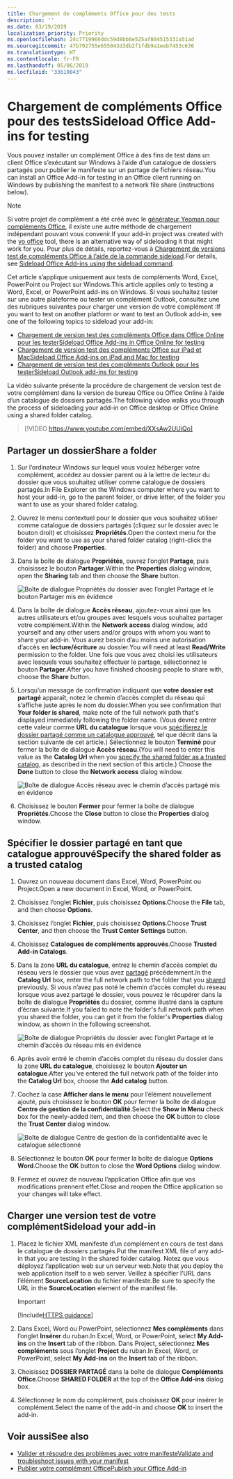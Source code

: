 ```yaml
---
title: Chargement de compléments Office pour des tests
description: ''
ms.date: 03/19/2019
localization_priority: Priority
ms.openlocfilehash: 24c7719969ddc59d8bb6e525af804515331a51ad
ms.sourcegitcommit: 47b792755e655043d3db2f1fdb9a1eeb7453c636
ms.translationtype: HT
ms.contentlocale: fr-FR
ms.lasthandoff: 05/06/2019
ms.locfileid: "33619043"
---
```

# <a name="sideload-office-add-ins-for-testing"></a><span data-ttu-id="c0731-102">Chargement de compléments Office pour des tests</span><span class="sxs-lookup"><span data-stu-id="c0731-102">Sideload Office Add-ins for testing</span></span>

<span data-ttu-id="c0731-103">Vous pouvez installer un complément Office à des fins de test dans un client Office s’exécutant sur Windows à l’aide d’un catalogue de dossiers partagés pour publier le manifeste sur un partage de fichiers réseau.</span><span class="sxs-lookup"><span data-stu-id="c0731-103">You can install an Office Add-in for testing in an Office client running on Windows by publishing the manifest to a network file share (instructions below).</span></span>

> [!NOTE]
> <span data-ttu-id="c0731-104">Si votre projet de complément a été créé avec le [générateur Yeoman pour compléments Office](https://github.com/OfficeDev/generator-office), il existe une autre méthode de chargement indépendant pouvant vous convenir.</span><span class="sxs-lookup"><span data-stu-id="c0731-104">If your add-in project was created with the [yo office](https://github.com/OfficeDev/generator-office) tool, there is an alternative way of sideloading it that might work for you.</span></span> <span data-ttu-id="c0731-105">Pour plus de détails, reportez-vous à [Chargement de versions test de compléments Office à l’aide de la commande sideload](sideload-office-addin-using-sideload-command.md).</span><span class="sxs-lookup"><span data-stu-id="c0731-105">For details, see [Sideload Office Add-ins using the sideload command](sideload-office-addin-using-sideload-command.md).</span></span>

<span data-ttu-id="c0731-106">Cet article s’applique uniquement aux tests de compléments Word, Excel, PowerPoint ou Project sur Windows.</span><span class="sxs-lookup"><span data-stu-id="c0731-106">This article applies only to testing a Word, Excel, or PowerPoint add-ins on Windows.</span></span> <span data-ttu-id="c0731-107">Si vous souhaitez tester sur une autre plateforme ou tester un complément Outlook, consultez une des rubriques suivantes pour charger une version de votre complément :</span><span class="sxs-lookup"><span data-stu-id="c0731-107">If you want to test on another platform or want to test an Outlook add-in, see one of the following topics to sideload your add-in:</span></span>

- [<span data-ttu-id="c0731-108">Chargement de version test des compléments Office dans Office Online pour les tester</span><span class="sxs-lookup"><span data-stu-id="c0731-108">Sideload Office Add-ins in Office Online for testing</span></span>](sideload-office-add-ins-for-testing.md)
- [<span data-ttu-id="c0731-109">Chargement de version test des compléments Office sur iPad et Mac</span><span class="sxs-lookup"><span data-stu-id="c0731-109">Sideload Office Add-ins on iPad and Mac for testing</span></span>](sideload-an-office-add-in-on-ipad-and-mac.md)
- [<span data-ttu-id="c0731-110">Chargement de version test des compléments Outlook pour les tester</span><span class="sxs-lookup"><span data-stu-id="c0731-110">Sideload Outlook add-ins for testing</span></span>](/outlook/add-ins/sideload-outlook-add-ins-for-testing)

<span data-ttu-id="c0731-111">La vidéo suivante présente la procédure de chargement de version test de votre complément dans la version de bureau Office ou Office Online à l’aide d’un catalogue de dossiers partagés.</span><span class="sxs-lookup"><span data-stu-id="c0731-111">The following video walks you through the process of sideloading your add-in on Office desktop or Office Online using a shared folder catalog.</span></span>  

> [!VIDEO https://www.youtube.com/embed/XXsAw2UUiQo]

## <a name="share-a-folder"></a><span data-ttu-id="c0731-112">Partager un dossier</span><span class="sxs-lookup"><span data-stu-id="c0731-112">Share a folder</span></span>

1. <span data-ttu-id="c0731-113">Sur l’ordinateur Windows sur lequel vous voulez héberger votre complément, accédez au dossier parent ou à la lettre de lecteur du dossier que vous souhaitez utiliser comme catalogue de dossiers partagés.</span><span class="sxs-lookup"><span data-stu-id="c0731-113">In File Explorer on the Windows computer where you want to host your add-in, go to the parent folder, or drive letter, of the folder you want to use as your shared folder catalog.</span></span>

2. <span data-ttu-id="c0731-114">Ouvrez le menu contextuel pour le dossier que vous souhaitez utiliser comme catalogue de dossiers partagés (cliquez sur le dossier avec le bouton droit) et choisissez **Propriétés**.</span><span class="sxs-lookup"><span data-stu-id="c0731-114">Open the context menu for the folder you want to use as your shared folder catalog (right-click the folder) and choose **Properties**.</span></span>

3. <span data-ttu-id="c0731-115">Dans la boîte de dialogue **Propriétés**, ouvrez l’onglet **Partage**, puis choisissez le bouton **Partager**.</span><span class="sxs-lookup"><span data-stu-id="c0731-115">Within the **Properties** dialog window, open the **Sharing** tab and then choose the **Share** button.</span></span>

    ![Boîte de dialogue Propriétés du dossier avec l’onglet Partage et le bouton Partager mis en évidence](../images/sideload-windows-properties-dialog.png)

4. <span data-ttu-id="c0731-117">Dans la boîte de dialogue **Accès réseau**, ajoutez-vous ainsi que les autres utilisateurs et/ou groupes avec lesquels vous souhaitez partager votre complément.</span><span class="sxs-lookup"><span data-stu-id="c0731-117">Within the **Network access** dialog window, add yourself and any other users and/or groups with whom you want to share your add-in.</span></span> <span data-ttu-id="c0731-118">Vous aurez besoin d’au moins une autorisation d’accès en **lecture/écriture** au dossier.</span><span class="sxs-lookup"><span data-stu-id="c0731-118">You will need at least **Read/Write** permission to the folder.</span></span> <span data-ttu-id="c0731-119">Une fois que vous avez choisi les utilisateurs avec lesquels vous souhaitez effectuer le partage, sélectionnez le bouton **Partager**.</span><span class="sxs-lookup"><span data-stu-id="c0731-119">After you have finished choosing people to share with, choose the **Share** button.</span></span>

5. <span data-ttu-id="c0731-120">Lorsqu’un message de confirmation indiquant que **votre dossier est partagé** apparaît, notez le chemin d’accès complet du réseau qui s’affiche juste après le nom du dossier.</span><span class="sxs-lookup"><span data-stu-id="c0731-120">When you see confirmation that **Your folder is shared**, make note of the full network path that's displayed immediately following the folder name.</span></span> <span data-ttu-id="c0731-121">(Vous devrez entrer cette valeur comme **URL du catalogue** lorsque vous [spécifierez le dossier partagé comme un catalogue approuvé](#specify-the-shared-folder-as-a-trusted-catalog), tel que décrit dans la section suivante de cet article.) Sélectionnez le bouton **Terminé** pour fermer la boîte de dialogue **Accès réseau**.</span><span class="sxs-lookup"><span data-stu-id="c0731-121">(You will need to enter this value as the **Catalog Url** when you [specify the shared folder as a trusted catalog](#specify-the-shared-folder-as-a-trusted-catalog), as described in the next section of this article.) Choose the **Done** button to close the **Network access** dialog window.</span></span>

   ![Boîte de dialogue Accès réseau avec le chemin d’accès partagé mis en évidence](../images/sideload-windows-network-access-dialog.png)

6. <span data-ttu-id="c0731-123">Choisissez le bouton **Fermer** pour fermer la boîte de dialogue **Propriétés**.</span><span class="sxs-lookup"><span data-stu-id="c0731-123">Choose the **Close** button to close the **Properties** dialog window.</span></span>

## <a name="specify-the-shared-folder-as-a-trusted-catalog"></a><span data-ttu-id="c0731-124">Spécifier le dossier partagé en tant que catalogue approuvé</span><span class="sxs-lookup"><span data-stu-id="c0731-124">Specify the shared folder as a trusted catalog</span></span>
      
1. <span data-ttu-id="c0731-125">Ouvrez un nouveau document dans Excel, Word, PowerPoint ou Project.</span><span class="sxs-lookup"><span data-stu-id="c0731-125">Open a new document in Excel, Word, or PowerPoint.</span></span>
    
2. <span data-ttu-id="c0731-126">Choisissez l’onglet **Fichier**, puis choisissez **Options**.</span><span class="sxs-lookup"><span data-stu-id="c0731-126">Choose the **File** tab, and then choose **Options**.</span></span>
    
3. <span data-ttu-id="c0731-127">Choisissez l’onglet **Fichier**, puis choisissez **Options**.</span><span class="sxs-lookup"><span data-stu-id="c0731-127">Choose **Trust Center**, and then choose the **Trust Center Settings** button.</span></span>
    
4. <span data-ttu-id="c0731-128">Choisissez **Catalogues de compléments approuvés**.</span><span class="sxs-lookup"><span data-stu-id="c0731-128">Choose **Trusted Add-in Catalogs**.</span></span>
    
5. <span data-ttu-id="c0731-129">Dans la zone **URL du catalogue**, entrez le chemin d’accès complet du réseau vers le dossier que vous avez [partagé](#share-a-folder) précédemment.</span><span class="sxs-lookup"><span data-stu-id="c0731-129">In the **Catalog Url** box, enter the full network path to the folder that you [shared](#share-a-folder) previously.</span></span> <span data-ttu-id="c0731-130">Si vous n’avez pas noté le chemin d’accès complet du réseau lorsque vous avez partagé le dossier, vous pouvez le récupérer dans la boîte de dialogue **Propriétés** du dossier, comme illustré dans la capture d’écran suivante.</span><span class="sxs-lookup"><span data-stu-id="c0731-130">If you failed to note the folder's full network path when you shared the folder, you can get it from the folder's **Properties** dialog window, as shown in the following screenshot.</span></span> 

    ![Boîte de dialogue Propriétés du dossier avec l’onglet Partage et le chemin d’accès du réseau mis en évidence](../images/sideload-windows-properties-dialog-2.png)
    
6. <span data-ttu-id="c0731-132">Après avoir entré le chemin d’accès complet du réseau du dossier dans la zone **URL du catalogue**, choisissez le bouton **Ajouter un catalogue**.</span><span class="sxs-lookup"><span data-stu-id="c0731-132">After you've entered the full network path of the folder into the **Catalog Url** box, choose the **Add catalog** button.</span></span>

7. <span data-ttu-id="c0731-133">Cochez la case **Afficher dans le menu** pour l’élément nouvellement ajouté, puis choisissez le bouton **OK** pour fermer la boîte de dialogue **Centre de gestion de la confidentialité**.</span><span class="sxs-lookup"><span data-stu-id="c0731-133">Select the **Show in Menu** check box for the newly-added item, and then choose the **OK** button to close the **Trust Center** dialog window.</span></span> 

    ![Boîte de dialogue Centre de gestion de la confidentialité avec le catalogue sélectionné](../images/sideload-windows-trust-center-dialog.png)

8. <span data-ttu-id="c0731-135">Sélectionnez le bouton **OK** pour fermer la boîte de dialogue **Options Word**.</span><span class="sxs-lookup"><span data-stu-id="c0731-135">Choose the **OK** button to close the **Word Options** dialog window.</span></span>

9. <span data-ttu-id="c0731-136">Fermez et ouvrez de nouveau l’application Office afin que vos modifications prennent effet.</span><span class="sxs-lookup"><span data-stu-id="c0731-136">Close and reopen the Office application so your changes will take effect.</span></span>
    

## <a name="sideload-your-add-in"></a><span data-ttu-id="c0731-137">Charger une version test de votre complément</span><span class="sxs-lookup"><span data-stu-id="c0731-137">Sideload your add-in</span></span>


1. <span data-ttu-id="c0731-138">Placez le fichier XML manifeste d’un complément en cours de test dans le catalogue de dossiers partagés.</span><span class="sxs-lookup"><span data-stu-id="c0731-138">Put the manifest XML file of any add-in that you are testing in the shared folder catalog.</span></span> <span data-ttu-id="c0731-139">Notez que vous déployez l’application web sur un serveur web.</span><span class="sxs-lookup"><span data-stu-id="c0731-139">Note that you deploy the web application itself to a web server.</span></span> <span data-ttu-id="c0731-140">Veillez à spécifier l’URL dans l’élément **SourceLocation** du fichier manifeste.</span><span class="sxs-lookup"><span data-stu-id="c0731-140">Be sure to specify the URL in the **SourceLocation** element of the manifest file.</span></span>

    > [!IMPORTANT]
    > [!include[HTTPS guidance](../includes/https-guidance.md)]

2. <span data-ttu-id="c0731-141">Dans Excel, Word ou PowerPoint, sélectionnez **Mes compléments** dans l’onglet **Insérer** du ruban.</span><span class="sxs-lookup"><span data-stu-id="c0731-141">In Excel, Word, or PowerPoint, select **My Add-ins** on the **Insert** tab of the ribbon.</span></span> <span data-ttu-id="c0731-142">Dans Project, sélectionnez **Mes compléments** sous l’onglet **Project** du ruban.</span><span class="sxs-lookup"><span data-stu-id="c0731-142">In Excel, Word, or PowerPoint, select **My Add-ins** on the **Insert** tab of the ribbon.</span></span> 

3. <span data-ttu-id="c0731-143">Choisissez **DOSSIER PARTAGÉ** dans la boîte de dialogue **Compléments Office**.</span><span class="sxs-lookup"><span data-stu-id="c0731-143">Choose **SHARED FOLDER** at the top of the **Office Add-ins** dialog box.</span></span>

4. <span data-ttu-id="c0731-144">Sélectionnez le nom du complément, puis choisissez **OK** pour insérer le complément.</span><span class="sxs-lookup"><span data-stu-id="c0731-144">Select the name of the add-in and choose **OK** to insert the add-in.</span></span>

## <a name="see-also"></a><span data-ttu-id="c0731-145">Voir aussi</span><span class="sxs-lookup"><span data-stu-id="c0731-145">See also</span></span>

- [<span data-ttu-id="c0731-146">Valider et résoudre des problèmes avec votre manifeste</span><span class="sxs-lookup"><span data-stu-id="c0731-146">Validate and troubleshoot issues with your manifest</span></span>](troubleshoot-manifest.md)
- [<span data-ttu-id="c0731-147">Publier votre complément Office</span><span class="sxs-lookup"><span data-stu-id="c0731-147">Publish your Office Add-in</span></span>](../publish/publish.md)
    

